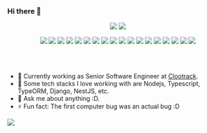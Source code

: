 ### Hi there 👋

<p align = "center">
  <img src = "https://github-readme-stats.vercel.app/api?username=ns3098&count_private=true&show_icons=true&theme=tokyonight&line_height=27"/>
  <img src = "https://github-readme-stats.vercel.app/api/top-langs/?username=ns3098&hide=css,java,html&theme=tokyonight">
  <p align="center">
    <img src="https://img.shields.io/badge/-Visual%20Studio%20Code-23A9F2?style=flat-square&logo=Visual%20Studio%20Code&logoColor=white"/>
    <img src="https://img.shields.io/badge/-Git-F44D27?style=flat-square&logo=Git&logoColor=white"/>
    <img src="https://img.shields.io/badge/-python-3776AB?style=flat-square&logo=python&logoColor=white"/>
    <img src="https://img.shields.io/badge/-graphql-E10098?style=flat-square&logo=graphql&logoColor=white"/>
    <img src="https://img.shields.io/badge/-Apollo%20GraphQL-794908?style=flat-square&logo=apollographql&logoColor=white"/>
    <img src="https://img.shields.io/badge/-Nodejs-A43D17?style=flat-square&logo=nodedotjs&logoColor=white"/>
    <img src="https://img.shields.io/badge/-Typescript-087922?style=flat-square&logo=typescript&logoColor=white"/>
    <img src="https://img.shields.io/badge/-NestJs-D34F17?style=flat-square&logo=nestjs&logoColor=white"/>
    <img src="https://img.shields.io/badge/-Next.js-BB33FF?style=flat-square&logo=nextdotjs&logoColor=white"/>
    <img src="https://img.shields.io/badge/-django-092e20?style=flat-square&logo=django&logoColor=white"/>
    <img src="https://img.shields.io/badge/-flask-000000?style=flat-square&logo=flask&logoColor=white"/>
    <img src="https://img.shields.io/badge/-react-61dafb?style=flat-square&logo=react&logoColor=black"/>
    <img src="https://img.shields.io/badge/-Fast%20API-F43D17?style=flat-square&logo=fastapi&logoColor=white"/>
    <img src="https://img.shields.io/badge/-Apache-D22128?style=flat-square&logo=Apache&logoColor=white"/>
    <img src="https://img.shields.io/badge/-MySQL-F29111?style=flat-square&logo=MySQL&logoColor=white"/>
    <img src="https://img.shields.io/badge/-linux-FCC624?style=flat-square&logo=linux&logoColor=black"/>
    <img src="https://img.shields.io/badge/-redis-DC282D?style=flat-square&logo=redis&logoColor=white"/>
    <img src="https://img.shields.io/badge/-cplusplus-00599C?style=flat-square&logo=cplusplus&logoColor=white"/>
  </p>
</p>
<p>
<br> <br>

- 👨 Currently working as Senior Software Engineer at [Clootrack](https://www.linkedin.com/company/clootrack).
- 🔭 Some tech stacks I love working with are Nodejs, Typescript, TypeORM, Django, NestJS, etc.
- 💬 Ask me about anything :D.
- ⚡ Fun fact: The first computer bug was an actual bug :D

![](https://komarev.com/ghpvc/?username=ns3098&color=green)
